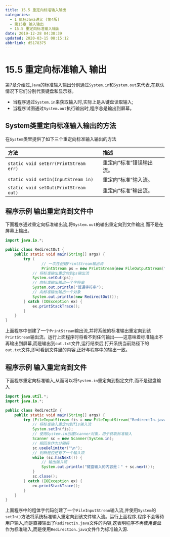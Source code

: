 ```yaml
---
title: 15.5 重定向标准输入输出
categories: 
  - 1 疯狂Java讲义 (第4版)
  - 第15章 输入输出
  - 15.5 重定向标准输入输出
date: 2019-12-28 04:38:39
updated: 2020-03-15 08:15:12
abbrlink: d5178375
---
```

# 15.5 重定向标准输入 输出
第7章介绍过,`Java`的标准输入输出分别通过`System.in`和`System.out`来代表,在默认情况下它们分别代表键盘和显示器。
- 当程序通过`System.in`来获取输入时,实际上是从键盘读取输入;
- 当程序试图通过`System.out`执行输出时,程序总是输出到屏幕。

## System类重定向标准输入输出的方法
在`System`类里提供了如下三个重定向标准输入输出的方法

|方法|描述|
|:--|:--|
|`static void setErr(PrintStream err)`|重定向“标准”错误输出流。|
|`static void setIn(InputStream in)`|重定向“标准”输入流。|
|`static void setOut(PrintStream out)`|重定向“标准”输出流。|

## 程序示例 输出重定向到文件中
下面程序通过重定向标准输出流,将`System.out`的输出重定向到文件输出,而不是在屏幕上输出。
```java
import java.io.*;

public class RedirectOut {
    public static void main(String[] args) {
        try (
                // 一次性创建PrintStream输出流
                PrintStream ps = new PrintStream(new FileOutputStream("out.txt"))) {
            // 将标准输出重定向到ps输出流
            System.setOut(ps);
            // 向标准输出输出一个字符串
            System.out.println("普通字符串");
            // 向标准输出输出一个对象
            System.out.println(new RedirectOut());
        } catch (IOException ex) {
            ex.printStackTrace();
        }
    }
}
```
上面程序中创建了一个`PrintStream`输出流,并将系统的标准输出重定向到该`PrintStream`输出流。运行上面程序时将看不到任何输出——这意味着标准输出不再输出到屏幕,而是输出到`out.txt`文件,运行结束后,打开系统当前路径下的`out.txt`文件,即可看到文件里的内容,正好与程序中的输出一致。
## 程序示例 输入重定向到文件
下面程序重定向标准输入,从而可以将`System.in`重定向到指定文件,而不是键盘输入
```java
import java.util.*;
import java.io.*;

public class RedirectIn {
    public static void main(String[] args) {
        try (FileInputStream fis = new FileInputStream("RedirectIn.java")) {
            // 将标准输入重定向到fis输入流
            System.setIn(fis);
            // 使用System.in创建Scanner对象，用于获取标准输入
            Scanner sc = new Scanner(System.in);
            // 把回车作为分隔符
            sc.useDelimiter("\n");
            // 判断是否还有下一个输入项
            while (sc.hasNext()) {
                // 输出输入项
                System.out.println("键盘输入的内容是：" + sc.next());
            }
            sc.close();
        } catch (IOException ex) {
            ex.printStackTrace();
        }
    }
}
```
上面程序中的粗体字代码创建了一个`FileInputStrean`输入流,并使用`System`的`setIn()`方法将系统标准输入重定向到该文件输入流。运行上面程序,程序不会等待用户输入,而是直接输出了`RedirectIn.java`文件的内容,这表明程序不再使用键盘作为标准输入,而是使用`RedirectIon.java`文件作为标准输入源.
